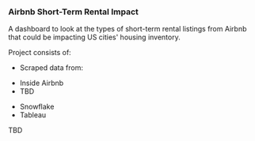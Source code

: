 ### Airbnb Short-Term Rental Impact

A dashboard to look at the types of short-term rental listings from Airbnb that could be impacting US cities' housing inventory.

Project consists of:
* Scraped data from:
- Inside Airbnb 
- TBD
* Snowflake
* Tableau

TBD